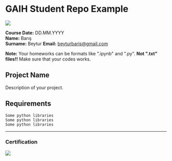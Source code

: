 # GAIH Student Repo Example
![](img/logo.png)

**Course Date:** DD.MM.YYYY  
**Name:** Barış  
**Surname:** Beytur 
**Email:** beyturbaris@gmail.com  

**Note:** Your homeworks can be formats like ".ipynb" and ".py". **Not ".txt" files!!** Make sure that your codes works.  

## Project Name
Description of your project.

## Requirements
```
Some python libraries
Some python libraries
Some python libraries
```
---

### Certification
![](img/certificate_ex.png)

